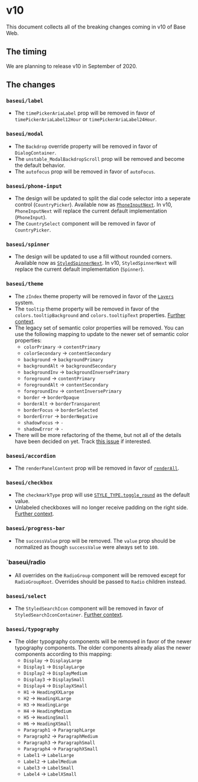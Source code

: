 # v10

This document collects all of the breaking changes coming in v10 of Base Web.

## The timing

We are planning to release v10 in September of 2020.

## The changes

### `baseui/label`

* The `timePickerAriaLabel` prop will be removed in favor of `timePickerAriaLabel12Hour` or `timePickerAriaLabel24Hour`.

### `baseui/modal`

* The `Backdrop` override property will be removed in favor of `DialogContainer`.
* The `unstable_ModalBackdropScroll` prop will be removed and become the default behavior.
* The `autofocus` prop will be removed in favor of `autoFocus`.

### `baseui/phone-input`

* The design will be updated to split the dial code selector into a seperate control (`CountryPicker`). Available now as [`PhoneInputNext`](https://baseweb.design/components/phone-input/#updated-phone-input-design). In v10, `PhoneInputNext` will replace the current default implementation (`PhoneInput`).
* The `CountrySelect` component will be removed in favor of `CountryPicker`.

### `baseui/spinner`

* The design will be updated to use a fill without rounded corners. Available now as [`StyledSpinnerNext`](https://baseweb.design/components/spinner/#spinner-next). In v10, `StyledSpinnerNext` will replace the current default implementation (`Spinner`).

### `baseui/theme`

* The `zIndex` theme property will be removed in favor of the [`Layers`](https://baseweb.design/components/layer/) system.
* The `tooltip` theme property will be removed in favor of the `colors.tooltipBackground` and `colors.tooltipText` properties. [Further context](https://github.com/uber/baseweb/pull/1184).
* The legacy set of semantic color properties will be removed. You can use the following mapping to update to the newer set of semantic color properties:
  * `colorPrimary` -> `contentPrimary`
  * `colorSecondary` -> `contentSecondary`
  * `background` -> `backgroundPrimary`
  * `backgroundAlt` -> `backgroundSecondary`
  * `backgroundInv` -> `backgroundInversePrimary`
  * `foreground` -> `contentPrimary`
  * `foregroundAlt` -> `contentSecondary`
  * `foregroundInv` -> `contentInversePrimary`
  * `border` -> `borderOpaque`
  * `borderAlt` -> `borderTransparent`
  * `borderFocus` -> `borderSelected`
  * `borderError` -> `borderNegative`
  * `shadowFocus` -> `-`
  * `shadowError` -> `-`
* There will be more refactoring of the theme, but not all of the details have been decided on yet. Track [this issue](https://github.com/uber/baseweb/issues/2318) if interested.

### `baseui/accordion`

* The `renderPanelContent` prop will be removed in favor of [`renderAll`](https://baseweb.design/components/accordion/#accordion-seo-friendly).

### `baseui/checkbox`

* The `checkmarkType` prop will use [`STYLE_TYPE.toggle_round`](https://baseweb.design/components/checkbox/#as-a-toggle) as the default value.
* Unlabeled checkboxes will no longer receive padding on the right side. [Further context](https://github.com/uber/baseweb/pull/2172).

### `baseui/progress-bar`

* The `successValue` prop will be removed. The `value` prop should be normalized as though `successValue` were always set to `100`.

### `baseui/radio

* All overrides on the `RadioGroup` component will be removed except for `RadioGroupRoot`. Overrides should be passed to `Radio` children instead.

### `baseui/select`

* The `StyledSearchIcon` component will be removed in favor of `StyledSearchIconContainer`. [Further context](https://github.com/uber/baseweb/pull/2397).

### `baseui/typography`

* The older typography components will be removed in favor of the newer typography components. The older components already alias the newer components according to this mapping:
  * `Display` -> `DisplayLarge`
  * `Display1` -> `DisplayLarge`
  * `Display2` -> `DisplayMedium`
  * `Display3` -> `DisplaySmall`
  * `Display4` -> `DisplayXSmall`
  * `H1` -> `HeadingXXLarge`
  * `H2` -> `HeadingXLarge`
  * `H3` -> `HeadingLarge`
  * `H4` -> `HeadingMedium`
  * `H5` -> `HeadingSmall`
  * `H6` -> `HeadingXSmall`
  * `Paragraph1` -> `ParagraphLarge`
  * `Paragraph2` -> `ParagraphMedium`
  * `Paragraph3` -> `ParagraphSmall`
  * `Paragraph4` -> `ParagraphXSmall`
  * `Label1` -> `LabelLarge`
  * `Label2` -> `LabelMedium`
  * `Label3` -> `LabelSmall`
  * `Label4` -> `LabelXSmall`
